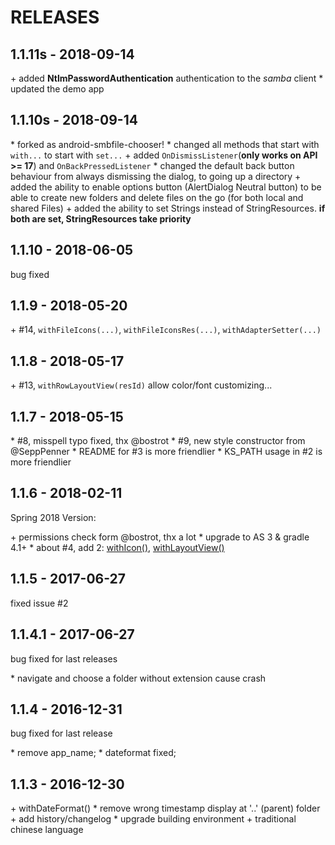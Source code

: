 # RELEASES

## 1.1.11s - 2018-09-14

\+ added **NtlmPasswordAuthentication** authentication to the *samba* client
\* updated the demo app


## 1.1.10s - 2018-09-14

\* forked as android-smbfile-chooser!
\* changed all methods that start with `with...` to start with `set...`
\+ added `OnDismissListener`(**only works on API >= 17**) and `OnBackPressedListener`
\* changed the default back button behaviour from always dismissing the dialog, to going up a directory
\+ added the ability to enable options button (AlertDialog Neutral button) to be able to create new folders and delete files on the go (for both local and shared Files)
\+ added the ability to set Strings instead of StringResources. **if both are set, StringResources take priority**

## 1.1.10 - 2018-06-05

bug fixed


## 1.1.9 - 2018-05-20

\+ #14, `withFileIcons(...)`, `withFileIconsRes(...)`, `withAdapterSetter(...)`


## 1.1.8 - 2018-05-17

\+ #13, `withRowLayoutView(resId)` allow color/font customizing...


## 1.1.7 - 2018-05-15

\* #8, misspell typo fixed, thx @bostrot
\* #9, new style constructor from @SeppPenner
\* README for #3 is more friendlier
\* KS_PATH usage in #2 is more friendlier


## 1.1.6 - 2018-02-11

Spring 2018 Version:

\+ permissions check form @bostrot, thx a lot
\* upgrade to AS 3 & gradle 4.1+
\* about #4, add 2: [withIcon()](./library/src/main/java/com/obsez/android/lib/filechooser/ChooserDialog.java#L114), [withLayoutView()](./library/src/main/java/com/obsez/android/lib/filechooser/ChooserDialog.java#L119)


## 1.1.5 - 2017-06-27

fixed issue #2


## 1.1.4.1 - 2017-06-27

bug fixed for last releases

\* navigate and choose a folder without extension cause crash


## 1.1.4 - 2016-12-31

bug fixed for last release

\* remove app_name;
\* dateformat fixed;


## 1.1.3 - 2016-12-30

\+ withDateFormat()
\* remove wrong timestamp display at '..' (parent) folder
\+ add history/changelog
\* upgrade building environment
\+ traditional chinese language


